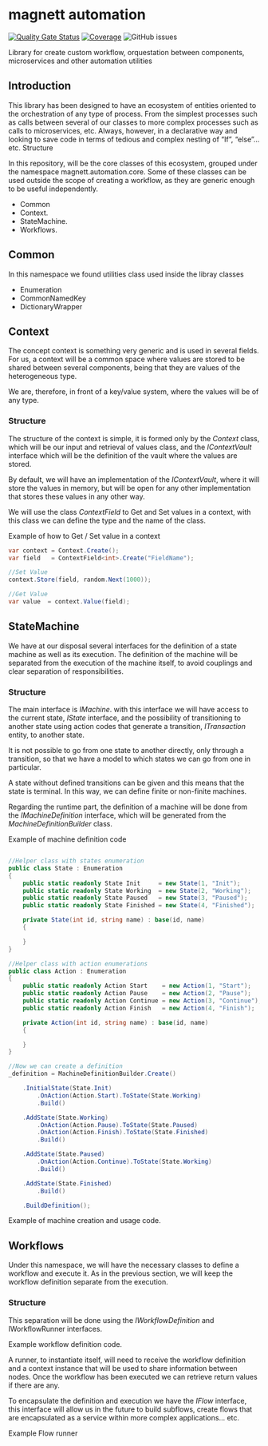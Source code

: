 # magnett automation

[![Quality Gate Status](https://sonarcloud.io/api/project_badges/measure?project=magnett_automation&metric=alert_status)](https://sonarcloud.io/dashboard?id=magnett_automation) [![Coverage](https://sonarcloud.io/api/project_badges/measure?project=magnett_automation&metric=coverage)](https://sonarcloud.io/dashboard?id=magnett_automation)
![GitHub issues](https://img.shields.io/github/issues/lhpiney/magnett-automation-core)

Library for create custom workflow, orquestation between components, microservices and other automation utilities

## Introduction

This library has been designed to have an ecosystem of entities oriented to the orchestration of any type of process. From the simplest processes such as calls between several of our classes to more complex processes such as calls to microservices, etc. Always, however, in a declarative way and looking to save code in terms of tedious and complex nesting of “If”, “else”... etc.
Structure 

In this repository, will be the core classes of this ecosystem, grouped under the namespace magnett.automation.core. Some of these classes can be used outside the scope of creating a workflow, as they are generic enough to be useful independently.

- Common
- Context.
- StateMachine.
- Workflows.

## Common

In this namespace we found utilities class used inside the libray classes

  - Enumeration
  - CommonNamedKey
  - DictionaryWrapper

## Context

The concept context is something very generic and is used in several fields. For us, a context will be a common space where values are stored to be shared between several components, being that they are values of the heterogeneous type. 

We are, therefore, in front of a key/value system, where the values will be of any type.

### Structure

The structure of the context is simple, it is formed only by the *Context* class, which will be our input and retrieval of values class, and the *IContextVault* interface which will be the definition of the vault where the values are stored.

By default, we will have an implementation of the *IContextVault*, where it will store the values in memory, but will be open for any other implementation that stores these values in any other way.

We will use the class *ContextField* to Get and Set values in a context, with this class we can define the type and the name of the class.

Example of how to Get / Set value in a context

```csharp
var context = Context.Create();
var field   = ContextField<int>.Create("FieldName");

//Set Value
context.Store(field, random.Next(1000));

//Get Value
var value  = context.Value(field);
 ```

## StateMachine

We have at our disposal several interfaces for the definition of a state machine as well as its execution. The definition of the machine will be separated from the execution of the machine itself, to avoid couplings and clear separation of responsibilities.

### Structure
           
The main interface is *IMachine*. with this interface we will have access to the current state, *IState* interface, and the possibility of transitioning to another state using action codes that generate a transition, *ITransaction* entity, to another state.

It is not possible to go from one state to another directly, only through a transition, so that we have a model to which states we can go from one in particular.

A state without defined transitions can be given and this means that the state is terminal. In this way, we can define finite or non-finite machines.

Regarding the runtime part, the definition of a machine will be done from the *IMachineDefinition* interface, which will be generated from the *MachineDefinitionBuilder* class.

Example of machine definition code


```csharp

//Helper class with states enumeration
public class State : Enumeration
{
    public static readonly State Init     = new State(1, "Init");
    public static readonly State Working  = new State(2, "Working");
    public static readonly State Paused   = new State(3, "Paused");
    public static readonly State Finished = new State(4, "Finished");

    private State(int id, string name) : base(id, name)
    {

    }
}

//Helper class with action enumerations
public class Action : Enumeration
{
    public static readonly Action Start    = new Action(1, "Start");
    public static readonly Action Pause    = new Action(2, "Pause");
    public static readonly Action Continue = new Action(3, "Continue");
    public static readonly Action Finish   = new Action(4, "Finish");

    private Action(int id, string name) : base(id, name)
    {

    }
}

//Now we can create a definition
_definition = MachineDefinitionBuilder.Create()

    .InitialState(State.Init)
        .OnAction(Action.Start).ToState(State.Working)
        .Build()

    .AddState(State.Working)
        .OnAction(Action.Pause).ToState(State.Paused)
        .OnAction(Action.Finish).ToState(State.Finished)
        .Build()

    .AddState(State.Paused)
        .OnAction(Action.Continue).ToState(State.Working)
        .Build()

    .AddState(State.Finished)
        .Build()

    .BuildDefinition();
 ```

Example of machine creation and usage code.

## Workflows    

Under this namespace, we will have the necessary classes to define a workflow and execute it. As in the previous section, we will keep the workflow definition separate from the execution. 

### Structure

This separation will be done using the *IWorkflowDefinition* and IWorkflowRunner interfaces.

Example workflow definition code.

A runner, to instantiate itself, will need to receive the workflow definition and a context instance that will be used to share information between nodes. Once the workflow has been executed we can retrieve return values if there are any.

To encapsulate the definition and execution we have the *IFlow* interface, this interface will allow us in the future to build subflows, create flows that are encapsulated as a service within more complex applications... etc.

Example Flow runner


